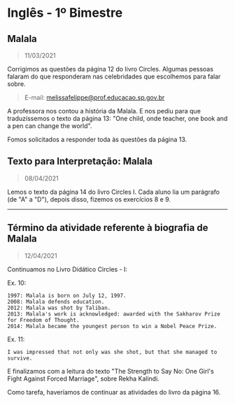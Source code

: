 # Inglês - 1º Bimestre

## Malala
> 11/03/2021

Corrigimos as questões da página 12 do livro Circles.
Algumas pessoas falaram do que responderam nas celebridades que escolhemos para falar sobre.

> E-mail: melissafelippe@prof.educacao.sp.gov.br

A professora nos contou a história da Malala. E nos pediu para que traduzíssemos o texto da página 13: "One child, onde teacher, one book and a pen can change the world".

Fomos solicitados a responder toda às questões da página 13.

## Texto para Interpretação: Malala
> 08/04/2021

Lemos o texto da página 14 do livro Circles I.
Cada aluno lia um parágrafo (de "A" a "D"), depois disso, fizemos os exercícios 8 e 9.

---

## Término da atividade referente à biografia de Malala

> 12/04/2021

Continuamos no Livro Didático Circles - I:	

Ex. 10:

```
1997: Malala is born on July 12, 1997.
2008: Malala defends education.
2012: Malala was shot by Taliban.
2013: Malala's work is acknowledged: awarded with the Sakharov Prize for Freedom of Thought.
2014: Malala became the youngest person to win a Nobel Peace Prize.
```

Ex. 11:

```
I was impressed that not only was she shot, but that she managed to survive.
```

E finalizamos com a leitura do texto "The Strength to Say No: One Girl's Fight Against Forced Marriage", sobre Rekha Kalindi.

Como tarefa, haveríamos de continuar as atividades do livro da página 16.

